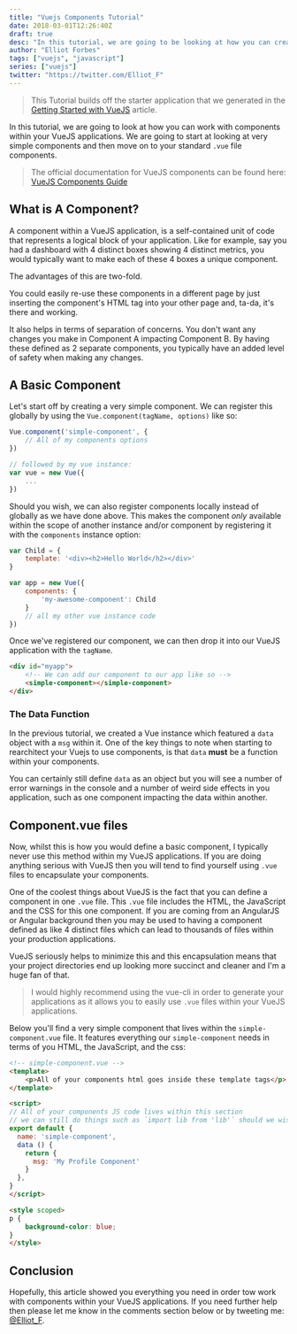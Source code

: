 ```yaml
---
title: "Vuejs Components Tutorial"
date: 2018-03-01T12:26:40Z
draft: true
desc: "In this tutorial, we are going to be looking at how you can create your own components within a VueJS application"
author: "Elliot Forbes"
tags: ["vuejs", "javascript"]
series: ["vuejs"]
twitter: "https://twitter.com/Elliot_F"
---
```


> This Tutorial builds off the starter application that we generated in the [Getting Started with VueJS](/javascript/vuejs/getting-started-with-vuejs/) article.

In this tutorial, we are going to look at how you can work with components within your VueJS applications. We are going to start at looking at very simple components and then move on to your standard `.vue` file components.

> The official documentation for VueJS components can be found here: [VueJS Components Guide](https://vuejs.org/v2/guide/components.html)

## What is A Component?

A component within a VueJS application, is a self-contained unit of code that represents a logical block of your application. Like for example, say you had a dashboard with 4 distinct boxes showing 4 distinct metrics, you would typically want to make each of these 4 boxes a unique component. 

The advantages of this are two-fold. 

You could easily re-use these components in a different page by just inserting the component's HTML tag into your other page and, ta-da, it's there and working. 

It also helps in terms of separation of concerns. You don't want any changes you make in Component A impacting Component B. By having these defined as 2 separate components, you typically have an added level of safety when making any changes.

## A Basic Component 

Let's start off by creating a very simple component. We can register this globally by using the `Vue.component(tagName, options)` like so:

```js
Vue.component('simple-component', {
    // All of my components options
})

// followed by my vue instance:
var vue = new Vue({
    ...
})
```

Should you wish, we can also register components locally instead of globally as we have done above. This makes the component *only* available within the scope of another instance and/or component by registering it with the `components` instance option:

```js
var Child = {
    template: '<div><h2>Hello World</h2></div>'
}

var app = new Vue({
    components: {
        'my-awesome-component': Child
    }
    // all my other vue instance code
})

```

Once we've registered our component, we can then drop it into our VueJS application with the `tagName`. 

```html
<div id="myapp">
    <!-- We can add our component to our app like so -->
    <simple-component></simple-component>
</div>
```

### The Data Function

In the previous tutorial, we created a Vue instance which featured a `data` object with a `msg` within it. One of the key things to note when starting to rearchitect your Vuejs to use components, is that `data` **must** be a function within your components. 

You can certainly still define `data` as an object but you will see a number of error warnings in the console and a number of weird side effects in you application, such as one component impacting the data within another.

## Component.vue files

Now, whilst this is how you would define a basic component, I typically never use this method within my VueJS applications. If you are doing anything serious with VueJS then you will tend to find yourself using `.vue` files to encapsulate your components.

One of the coolest things about VueJS is the fact that you can define a component in one `.vue` file. This `.vue` file includes the HTML, the JavaScript and the CSS for this one component. If you are coming from an AngularJS or Angular background then you may be used to having a component defined as like 4 distinct files which can lead to thousands of files within your production applications. 

VueJS seriously helps to minimize this and this encapsulation means that your project directories end up looking more succinct and cleaner and I'm a huge fan of that.

> I would highly recommend using the vue-cli in order to generate your applications as it allows you to easily use `.vue` files within your VueJS applications.

Below you'll find a very simple component that lives within the `simple-component.vue` file. It features everything our `simple-component` needs in terms of you HTML, the JavaScript, and the css: 

```html
<!-- simple-component.vue -->
<template>
    <p>All of your components html goes inside these template tags</p>
</template>

<script>
// All of your components JS code lives within this section
// we can still do things such as `import lib from 'lib'` should we wish
export default {
  name: 'simple-component',
  data () {
    return {
      msg: 'My Profile Component'
    }
  },
}
</script>

<style scoped>
p {
    background-color: blue;
}
</style>
```

## Conclusion

Hopefully, this article showed you everything you need in order tow work with components within your VueJS applications. If you need further help then please let me know in the comments section below or by tweeting me: [@Elliot_F](https://twitter.com/elliot_f).